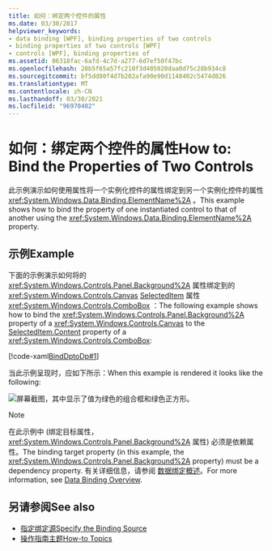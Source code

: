 ```yaml
---
title: 如何：绑定两个控件的属性
ms.date: 03/30/2017
helpviewer_keywords:
- data binding [WPF], binding properties of two controls
- binding properties of two controls [WPF]
- controls [WPF], binding properties of
ms.assetid: 06318fac-6afd-4c7d-a277-6d7ef50f47bc
ms.openlocfilehash: 28b5f65a57fc210f3d405020daa0d75c28b934c8
ms.sourcegitcommit: bf5dd80f4d7b202afa90e90d1148402c5474d826
ms.translationtype: MT
ms.contentlocale: zh-CN
ms.lasthandoff: 03/30/2021
ms.locfileid: "96970402"
---
```

# <a name="how-to-bind-the-properties-of-two-controls"></a><span data-ttu-id="e2330-102">如何：绑定两个控件的属性</span><span class="sxs-lookup"><span data-stu-id="e2330-102">How to: Bind the Properties of Two Controls</span></span>

<span data-ttu-id="e2330-103">此示例演示如何使用属性将一个实例化控件的属性绑定到另一个实例化控件的属性 <xref:System.Windows.Data.Binding.ElementName%2A> 。</span><span class="sxs-lookup"><span data-stu-id="e2330-103">This example shows how to bind the property of one instantiated control to that of another using the <xref:System.Windows.Data.Binding.ElementName%2A> property.</span></span>

## <a name="example"></a><span data-ttu-id="e2330-104">示例</span><span class="sxs-lookup"><span data-stu-id="e2330-104">Example</span></span>

<span data-ttu-id="e2330-105">下面的示例演示如何将的 <xref:System.Windows.Controls.Panel.Background%2A> 属性绑定到的 <xref:System.Windows.Controls.Canvas> [SelectedItem](xref:System.Windows.Controls.ContentControl.Content%2A) 属性 <xref:System.Windows.Controls.ComboBox> ：</span><span class="sxs-lookup"><span data-stu-id="e2330-105">The following example shows how to bind the <xref:System.Windows.Controls.Panel.Background%2A> property of a <xref:System.Windows.Controls.Canvas> to the [SelectedItem.Content](xref:System.Windows.Controls.ContentControl.Content%2A) property of a <xref:System.Windows.Controls.ComboBox>:</span></span>

[!code-xaml[BindDptoDp#1](~/samples/snippets/csharp/VS_Snippets_Wpf/BindDPtoDP/CS/Window1.xaml#1)]

<span data-ttu-id="e2330-106">当此示例呈现时，应如下所示：</span><span class="sxs-lookup"><span data-stu-id="e2330-106">When this example is rendered it looks like the following:</span></span>

![屏幕截图，其中显示了值为绿色的组合框和绿色正方形。](./media/how-to-bind-the-properties-of-two-controls/data-binding-bind-background-canvas.png)

> [!NOTE]
> <span data-ttu-id="e2330-108">在此示例中 (绑定目标属性， <xref:System.Windows.Controls.Panel.Background%2A> 属性) 必须是依赖属性。</span><span class="sxs-lookup"><span data-stu-id="e2330-108">The binding target property (in this example, the <xref:System.Windows.Controls.Panel.Background%2A> property) must be a dependency property.</span></span> <span data-ttu-id="e2330-109">有关详细信息，请参阅 [数据绑定概述](/dotnet/desktop-wpf/data/data-binding-overview)。</span><span class="sxs-lookup"><span data-stu-id="e2330-109">For more information, see [Data Binding Overview](/dotnet/desktop-wpf/data/data-binding-overview).</span></span>

## <a name="see-also"></a><span data-ttu-id="e2330-110">另请参阅</span><span class="sxs-lookup"><span data-stu-id="e2330-110">See also</span></span>

- [<span data-ttu-id="e2330-111">指定绑定源</span><span class="sxs-lookup"><span data-stu-id="e2330-111">Specify the Binding Source</span></span>](how-to-specify-the-binding-source.md)
- [<span data-ttu-id="e2330-112">操作指南主题</span><span class="sxs-lookup"><span data-stu-id="e2330-112">How-to Topics</span></span>](data-binding-how-to-topics.md)
